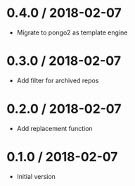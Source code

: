 # 0.4.0 / 2018-02-07

  * Migrate to pongo2 as template engine

# 0.3.0 / 2018-02-07

  * Add filter for archived repos

# 0.2.0 / 2018-02-07

  * Add replacement function

# 0.1.0 / 2018-02-07

  * Initial version
